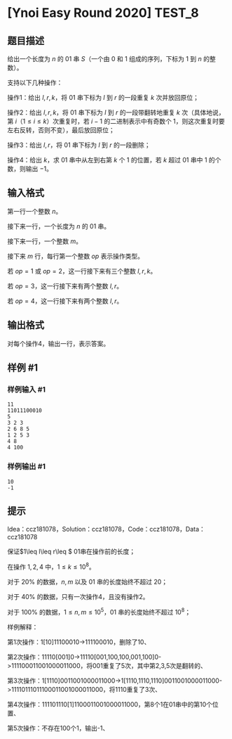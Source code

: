 # [Ynoi Easy Round 2020] TEST_8

## 题目描述

给出一个长度为 $n$ 的 $01$ 串 $S$（一个由 $0$ 和 $1$ 组成的序列，下标为 $1$ 到 $n$ 的整数）。

支持以下几种操作：

操作1：给出 $l,r,k$，将 $01$ 串下标为 $l$ 到 $r$ 的一段重复 $k$ 次并放回原位；

操作2：给出 $l,r,k$，将 $01$ 串下标为 $l$ 到 $r$ 的一段带翻转地重复 $k$ 次（具体地说，第 $i$（$1\leq i\leq k$）次重复时，若 $i-1$ 的二进制表示中有奇数个 $1$，则这次重复时要左右反转，否则不变），最后放回原位；

操作3：给出 $l,r$，将 $01$ 串下标为 $l$ 到 $r$ 的一段删除；

操作4：给出 $k$，求 $01$ 串中从左到右第 $k$ 个 $1$ 的位置，若 $k$ 超过 $01$ 串中 $1$ 的个数，则输出 $-1$。



## 输入格式

第一行一个整数 $n$。

接下来一行，一个长度为 $n$ 的 $01$ 串。

接下来一行，一个整数 $m$。

接下来 $m$ 行，每行第一个整数 $op$ 表示操作类型。

若 $op=1$ 或 $op=2$，这一行接下来有三个整数 $l,r,k$。

若 $op=3$，这一行接下来有两个整数 $l,r$。

若 $op=4$，这一行接下来有两个整数 $l,r$。

## 输出格式

对每个操作4，输出一行，表示答案。

## 样例 #1

### 样例输入 #1
```
11
11011100010
5
3 2 3
2 6 8 5
1 2 5 3
4 8
4 100
```

### 样例输出 #1

```
10
-1
```

## 提示

Idea：ccz181078，Solution：ccz181078，Code：ccz181078，Data：ccz181078

保证$1\leq l\leq r\leq $ $01$串在操作前的长度；

在操作 $1,2,4$ 中，$1\leq k\leq 10^8$。

对于 $20\%$ 的数据，$n,m$ 以及 $01$ 串的长度始终不超过 $20$；

对于 $40\%$ 的数据，只有一次操作4，且没有操作2。

对于 $100\%$ 的数据，$1\leq n,m\leq 10^5$，$01$ 串的长度始终不超过 $10^8$；

样例解释：

第1次操作：1[10]11100010->111100010，删除了10、

第2次操作：11110[001]0->11110[001,100,100,001,100]0->111100011001000011000，将001重复了5次，其中第2,3,5次是翻转的、

第3次操作：1[1110]0011001000011000->1[1110,1110,1110]0011001000011000->11110111011100011001000011000，将1110重复了3次、

第4次操作：111101110[1]1100011001000011000，第8个1在01串中的第10个位置、

第5次操作：不存在100个1，输出-1、

